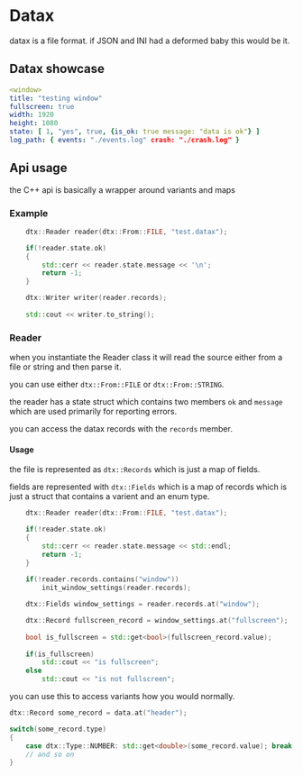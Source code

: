 # Datax

datax is a file format. if JSON and INI had a deformed baby this would be it.

## Datax showcase

```yaml
<window>
title: "testing window"
fullscreen: true
width: 1920
height: 1080
state: [ 1, "yes", true, {is_ok: true message: "data is ok"} ]
log_path: { events: "./events.log" crash: "./crash.log" }
```

## Api usage

the C++ api is basically a wrapper around variants and maps

### Example
```c++
    dtx::Reader reader(dtx::From::FILE, "test.datax");

    if(!reader.state.ok)
    {
        std::cerr << reader.state.message << '\n';
        return -1;
    }

    dtx::Writer writer(reader.records);
    
    std::cout << writer.to_string();
```

### Reader
when you instantiate the Reader class it will read the source either from a file or string and then parse it.

you can use either `dtx::From::FILE` or `dtx::From::STRING`.

the reader has a state struct which contains two members `ok` and `message` which are used primarily for reporting errors.

you can access the datax records with the `records` member.

#### Usage
the file is represented as `dtx::Records` which is just a map of fields.

fields are represented with `dtx::Fields` which is a map of records which is just a struct that contains a varient and an enum type.

```c++
    dtx::Reader reader(dtx::From::FILE, "test.datax");

    if(!reader.state.ok)
    {
        std::cerr << reader.state.message << std::endl;
        return -1;
    }
    
    if(!reader.records.contains("window"))
        init_window_settings(reader.records);

    dtx::Fields window_settings = reader.records.at("window");

    dtx::Record fullscreen_record = window_settings.at("fullscreen");
    
    bool is_fullscreen = std::get<bool>(fullscreen_record.value);
    
    if(is_fullscreen)
        std::cout << "is fullscreen";
    else
        std::cout << "is not fullscreen";
```
you can use this to access variants how you would normally.
```c++
dtx::Record some_record = data.at("header");

switch(some_record.type)
{
    case dtx::Type::NUMBER: std::get<double>(some_record.value); break;
    // and so on
}
```

